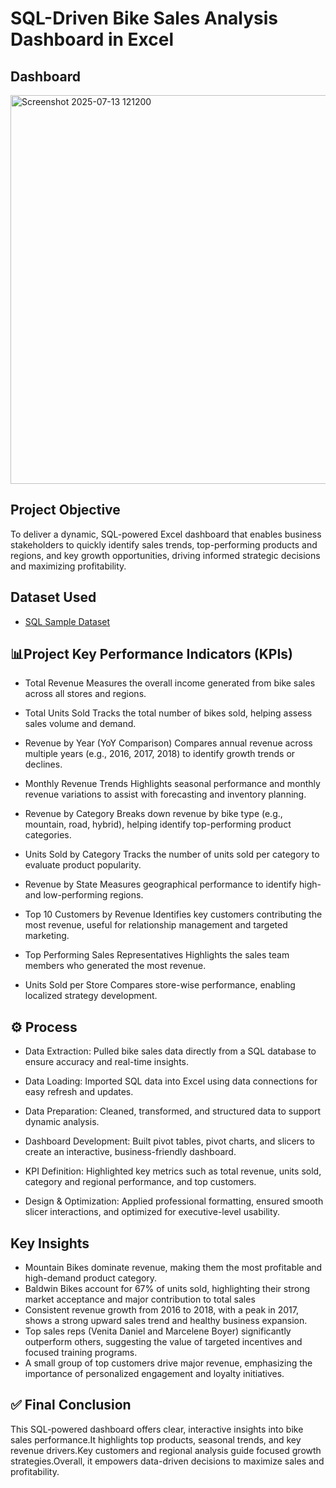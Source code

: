 # SQL-Driven Bike Sales Analysis Dashboard in Excel
## Dashboard
<img width="1426" height="622" alt="Screenshot 2025-07-13 121200" src="https://github.com/user-attachments/assets/267933dd-203c-4667-ac88-96b637a343d6" />

## Project Objective
To deliver a dynamic, SQL-powered Excel dashboard that enables business stakeholders to quickly identify sales trends, top-performing products and regions, and key growth opportunities, driving informed strategic decisions and maximizing profitability.

## Dataset Used
- <a href="https://github.com/Vaibh31/Data-Analysis-Dashboard/blob/main/SQL-Server-Sample-Database.zip">SQL Sample Dataset</a>

## 📊Project Key Performance Indicators (KPIs)
- Total Revenue
Measures the overall income generated from bike sales across all stores and regions.

- Total Units Sold
Tracks the total number of bikes sold, helping assess sales volume and demand.

- Revenue by Year (YoY Comparison)
Compares annual revenue across multiple years (e.g., 2016, 2017, 2018) to identify growth trends or declines.

- Monthly Revenue Trends
Highlights seasonal performance and monthly revenue variations to assist with forecasting and inventory planning.

- Revenue by Category
Breaks down revenue by bike type (e.g., mountain, road, hybrid), helping identify top-performing product categories.

- Units Sold by Category
Tracks the number of units sold per category to evaluate product popularity.

- Revenue by State
Measures geographical performance to identify high- and low-performing regions.

- Top 10 Customers by Revenue
Identifies key customers contributing the most revenue, useful for relationship management and targeted marketing.

- Top Performing Sales Representatives
Highlights the sales team members who generated the most revenue.

- Units Sold per Store
Compares store-wise performance, enabling localized strategy development.

## ⚙️ Process
- Data Extraction: Pulled bike sales data directly from a SQL database to ensure accuracy and real-time insights.

- Data Loading: Imported SQL data into Excel using data connections for easy refresh and updates.

- Data Preparation: Cleaned, transformed, and structured data to support dynamic analysis.

- Dashboard Development: Built pivot tables, pivot charts, and slicers to create an interactive, business-friendly dashboard.

- KPI Definition: Highlighted key metrics such as total revenue, units sold, category and regional performance, and top customers.

- Design & Optimization: Applied professional formatting, ensured smooth slicer interactions, and optimized for executive-level usability.

## Key Insights
- Mountain Bikes dominate revenue, making them the most profitable and high-demand product category.
- Baldwin Bikes account for 67% of units sold, highlighting their strong market acceptance and major contribution to total sales
- Consistent revenue growth from 2016 to 2018, with a peak in 2017, shows a strong upward sales trend and healthy business expansion.
- Top sales reps (Venita Daniel and Marcelene Boyer) significantly outperform others, suggesting the value of targeted incentives and focused training programs.
- A small group of top customers drive major revenue, emphasizing the importance of personalized engagement and loyalty initiatives.
  
## ✅ Final Conclusion
This SQL-powered dashboard offers clear, interactive insights into bike sales performance.It highlights top products, seasonal trends, and key revenue drivers.Key customers and regional analysis guide focused growth strategies.Overall, it empowers data-driven decisions to maximize sales and profitability.

